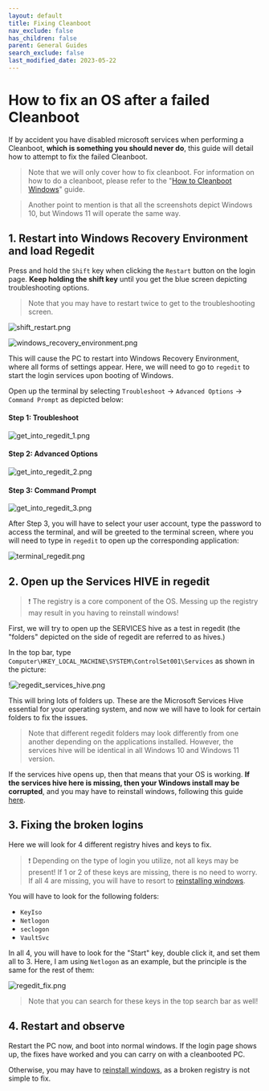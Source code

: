 ```yaml
---
layout: default
title: Fixing Cleanboot
nav_exclude: false
has_children: false
parent: General Guides
search_exclude: false
last_modified_date: 2023-05-22
---
```

# How to fix an OS after a failed Cleanboot

If by accident you have disabled microsoft services when performing a Cleanboot, __**which is something you should never do**__, this guide will detail how to attempt to fix the failed Cleanboot.

> Note that we will only cover how to fix cleanboot. For information on how to do a cleanboot, please refer to the "[How to Cleanboot Windows](/docs/factoids/cleanboot)" guide.

> Another point to mention is that all the screenshots depict Windows 10, but Windows 11 will operate the same way.

## 1. Restart into Windows Recovery Environment and load Regedit

Press and hold the `Shift` key when clicking the `Restart` button on the login page. **Keep holding the shift key** until you get the blue screen depicting troubleshooting options.

> Note that you may have to restart twice to get to the troubleshooting screen.

![shift_restart.png](/assets/fixing-cleanboot/shift_restart.png)

![windows_recovery_environment.png](/assets/fixing-cleanboot/windows_recovery_environment.png)

This will cause the PC to restart into Windows Recovery Environment, where all forms of settings appear. Here, we will need to go to `regedit` to start the login services upon booting of Windows.

Open up the terminal by selecting `Troubleshoot` -> `Advanced Options` -> `Command Prompt` as depicted below:

#### Step 1: Troubleshoot

![get_into_regedit_1.png](/assets/fixing-cleanboot/get_into_regedit_1.png)

#### Step 2: Advanced Options

![get_into_regedit_2.png](/assets/fixing-cleanboot/get_into_regedit_2.png)

#### Step 3: Command Prompt

![get_into_regedit_3.png](/assets/fixing-cleanboot/get_into_regedit_3.png)

After Step 3, you will have to select your user account, type the password to access the terminal, and will be greeted to the terminal screen, where you will need to type in `regedit` to open up the corresponding application:

![terminal_regedit.png](/assets/fixing-cleanboot/terminal_regedit.png)

## 2. Open up the Services HIVE in regedit

> ❗ The registry is a core component of the OS. Messing up the registry may result in you having to reinstall windows!

First, we will try to open up the SERVICES hive as a test in regedit (the "folders" depicted on the side of regedit are referred to as hives.)

In the top bar, type `Computer\HKEY_LOCAL_MACHINE\SYSTEM\ControlSet001\Services` as shown in the picture:

!![regedit_services_hive.png](/assets/fixing-cleanboot/regedit_services_hive.png)

This will bring lots of folders up. These are the Microsoft Services Hive essential for your operating system, and now we will have to look for certain folders to fix the issues.

> Note that different regedit folders may look differently from one another depending on the applications installed. However, the services hive will be identical in all Windows 10 and Windows 11 version.

If the services hive opens up, then that means that your OS is working. **If the services hive here is missing, then your Windows install may be corrupted**, and you may have to reinstall windows, following this guide [here](/docs/installations/win).

## 3. Fixing the broken logins

Here we will look for 4 different registry hives and keys to fix.

> ❗ Depending on the type of login you utilize, not all keys may be present! If 1 or 2 of these keys are missing, there is no need to worry. If all 4 are missing, you will have to resort to [reinstalling windows](/docs/installations/win).

You will have to look for the following folders:
- `KeyIso`
- `Netlogon`
- `seclogon`
- `VaultSvc`

In all 4, you will have to look for the "Start" key, double click it, and set them all to 3. Here, I am using `Netlogon` as an example, but the principle is the same for the rest of them:

![regedit_fix.png](/assets/fixing-cleanboot/regedit_fix.png)

> Note that you can search for these keys in the top search bar as well!

## 4. Restart and observe

Restart the PC now, and boot into normal windows. If the login page shows up, the fixes have worked and you can carry on with a cleanbooted PC.

Otherwise, you may have to [reinstall windows](/docs/installations/win), as a broken registry is not simple to fix.